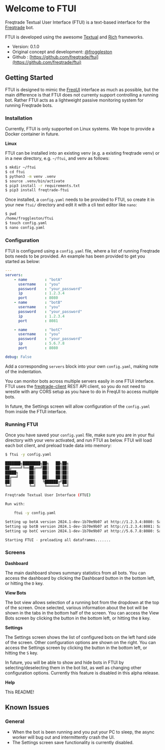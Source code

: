 # Welcome to FTUI

Freqtrade Textual User Interface (FTUI) is a text-based interface for the 
[Freqtrade](https://github.com/freqtrade/freqtrade) bot.

FTUI is developed using the awesome [Textual](https://textual.textualize.io/) and
[Rich](https://rich.readthedocs.io/en/stable/introduction.html) frameworks.

- Version: 0.1.0
- Original concept and development: [@froggleston](https://github.com/froggleston)
- Github : [https://github.com/freqtrade/ftui](https://github.com/freqtrade/ftui)

## Getting Started

FTUI is designed to mimic the [FreqUI](https://github.com/freqtrade/frequi) interface as
much as possible, but the main difference is that FTUI does not currenty support
controlling a running bot. Rather FTUI acts as a lightweight passive monitoring system
for running Freqtrade bots.

### Installation

Currently, FTUI is only supported on Linux systems. We hope to provide a Docker container
in future.

__Linux__

FTUI can be installed into an existing venv (e.g. a existing freqtrade venv) or in a 
new directory, e.g. `~/ftui`, and venv as follows:

```bash
$ mkdir ~/ftui
$ cd ftui
$ python3 -m venv .venv
$ source .venv/bin/activate
$ pip3 install -r requirements.txt
$ pip3 install freqtrade-ftui
```

Once installed, a `config.yaml` needs to be provided to FTUI, so create it in your new
`ftui/` directory and edit it with a cli text editor like `nano`:

```bash
$ pwd
/home/froggleston/ftui
$ touch config.yaml
$ nano config.yaml
```

### Configuration

FTUI is configured using a `config.yaml` file, where a list of running Freqtrade bots needs
to be provided. An example has been provided to get you started as below:

```yaml
---
servers:
    - name        : "botA"
      username    : "you"
      password    : "your_password"
      ip          : 1.2.3.4
      port        : 8080
    - name        : "botB"
      username    : "you"
      password    : "your_password"
      ip          : 1.2.3.4
      port        : 8081

    - name        : "botC"
      username    : "you"
      password    : "your_password"
      ip          : 5.6.7.8
      port        : 8080

debug: False
```

Add a corresponding `servers` block into your own `config.yaml`, making note of the
indentation.

You can monitor bots across multiple servers easily in one FTUI interface. FTUI uses
the [freqtrade-client](https://pypi.org/project/freqtrade-client/) REST API client, so
you do not need to wrestle with any CORS setup as you have to do in FreqUI to access
multiple bots.

In future, the Settings screen will allow configuration of the `config.yaml` from inside the
FTUI interface.

### Running FTUI

Once you have saved your `config.yaml` file, make sure you are in your ftui directory with your 
venv activated, and run FTUI as below. FTUI will load each bot client, and preload trade data
into memory:

```bash
$ ftui -y config.yaml

███████╗████████╗██╗   ██╗██╗
██╔════╝╚══██╔══╝██║   ██║██║
█████╗     ██║   ██║   ██║██║
██╔══╝     ██║   ██║   ██║██║
██║        ██║   ╚██████╔╝██║
╚═╝        ╚═╝    ╚═════╝ ╚═╝

Freqtrade Textual User Interface (FTUI)

Run with:

    ftui -y config.yaml

Setting up botA version 2024.1-dev-1b70e9b07 at http://1.2.3.4:8080: SampleStrategy running dry_run 5m
Setting up botB version 2024.1-dev-1b70e9b07 at http://1.2.3.4:8081: SampleStrategy running dry_run 5m
Setting up botC version 2024.1-dev-1b70e9b07 at http://5.6.7.8:8080: SampleStrategy running dry_run 5m

Starting FTUI - preloading all dataframes.......
```

### Screens

__Dashboard__

The main dashboard shows summary statistics from all bots. You can access the dashboard by
clicking the Dashboard button in the bottom left, or hitting the `D` key.

__View Bots__

The bot view allows selection of a running bot from the dropdown at the top of the screen.
Once selected, various information about the bot will be shown in the tabs in the bottom half
of the screen. You can access the View Bots screen by clicking the button in the bottom left,
or hitting the `B` key.

__Settings__

The Settings screen shows the list of configured bots on the left hand side of the screen.
Other configuration options are shown on the right. You can access the Settings
screen by clicking the button in the bottom left, or hitting the `S` key.

In future, you will be able to show and hide bots in FTUI by selecting/deselecting them 
in the bot list, as well as changing other configuration options. Currently this feature
is disabled in this alpha release.

__Help__

This README! 

## Known Issues

### General

- When the bot is been running and you put your PC to sleep, the async worker will bug out
  and intermittently crash the UI.
- The Settings screen save functionality is currently disabled.
